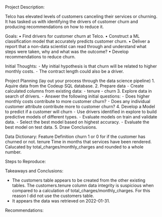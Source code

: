 Project Description:

Telco has elevated levels of customers canceling their services or churning. It has tasked us with identifying the drivers of customer churn and producing recommendations on how to reduce it. 

Goals:
	•	Find drivers for customer churn at Telco.
	•	Construct a ML classification model that accurately predicts customer churn.
	•	Deliver a report that a non-data scientist can read through and understand what steps were taken, why and what was the outcome?
	•	Develop recommendations to reduce churn.

Initial Thoughts:
	⁃	My initial hypothesis is that churn will be related to higher monthly costs. 
	⁃	The contract length could also be a driver.

Project Planning (lay out your process through the data science pipeline)
	1.	Aquire data from the Codeup SQL database.
	2.	Prepare data
		⁃	Create calculated columns from existing data:
            ⁃ tenure
            - churn
	3.	Explore data in search of drivers.
		⁃	Answer the following initial questions:
			⁃	Does higher monthly costs contribute to more customer churn?
			⁃	Does any individual customer attribute contribute more to customer churn?
	4.	Develop a Model to predict if a customer will churn
		⁃	Use drivers identified in explore to build predictive models of different types.
		⁃	Evaluate models on train and validate data.
		⁃	Select the best model based on highest accuracy.
		⁃	Evaluate the best model on test data.
	5.	Draw Conclusions.


Data Dictionary:
Feature					Definition
churn                   1 or 0 for if the customer has churned or not.
tenure                  Time in months that services have been rendered. Calucated by total_charges/monthly_charges and rounded to a whole number.


Steps to Reproduce:

Takeaways and Conclusions:

- The customers table appears to be created from the other existing tables. The customers.tenure column data integrity is suspicious when compared to a calculation of total_charges/monthly_charges. For this reason I did not use the customers table.
- It appears the data was retrieved on 2022-01-31.

Recommendations:
